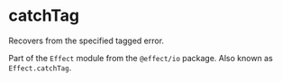 # catchTag

Recovers from the specified tagged error.

Part of the `Effect` module from the `@effect/io` package. Also known as `Effect.catchTag`.
